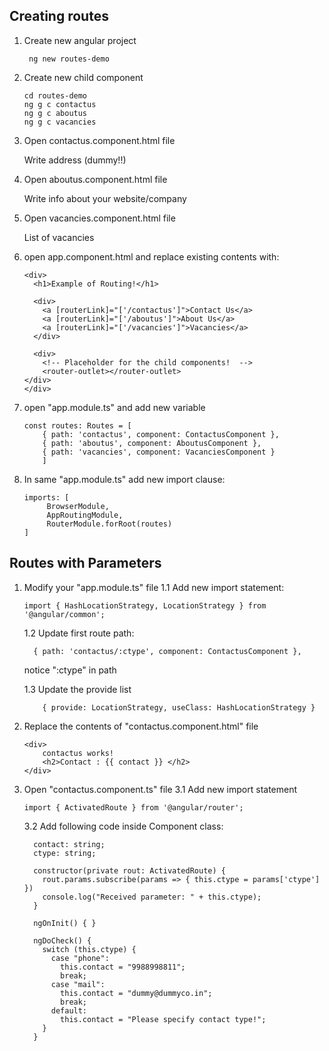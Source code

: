 ## Creating routes

1. Create new angular project

		ng new routes-demo

2. Create new child component
	```
	cd routes-demo
	ng g c contactus
	ng g c aboutus
	ng g c vacancies
	```

3.	Open contactus.component.html file

	Write address (dummy!!)

4.  Open aboutus.component.html file

	Write info about your website/company

5.	Open vacancies.component.html file

	List of vacancies

6. 	open app.component.html and replace existing contents with:
	```
	<div>
	  <h1>Example of Routing!</h1>

	  <div>
	    <a [routerLink]="['/contactus']">Contact Us</a>
	    <a [routerLink]="['/aboutus']">About Us</a>
	    <a [routerLink]="['/vacancies']">Vacancies</a>
	  </div>

	  <div>
	    <!-- Placeholder for the child components!  -->
    	<router-outlet></router-outlet>
  	</div>
	</div>
	```

7.	open "app.module.ts" and add new variable
	```
	const routes: Routes = [
	  	{ path: 'contactus', component: ContactusComponent },
	  	{ path: 'aboutus', component: AboutusComponent },
	  	{ path: 'vacancies', component: VacanciesComponent }
		]
	```
8.	In same "app.module.ts" add new import clause:

	```
	imports: [
		 BrowserModule,
		 AppRoutingModule,
		 RouterModule.forRoot(routes)
	]
	 ```

## Routes with Parameters
1.	Modify your "app.module.ts" file
	1.1	Add new import statement:
	```
	import { HashLocationStrategy, LocationStrategy } from '@angular/common';
	```

	1.2	Update first route path:
	```
	  { path: 'contactus/:ctype', component: ContactusComponent },
	```

	notice ":ctype" in path

	1.3	Update the provide list
	```
	    { provide: LocationStrategy, useClass: HashLocationStrategy }
	```

2.	Replace the contents of "contactus.component.html" file
	```
	<div>
  		contactus works!
  		<h2>Contact : {{ contact }} </h2>
	</div>
	```
3.	Open "contactus.component.ts" file
	3.1	Add new import statement

	```
	import { ActivatedRoute } from '@angular/router';

	```
	3.2	Add following code inside Component class:
	
	```
	  contact: string;
	  ctype: string;

	  constructor(private rout: ActivatedRoute) {
	    rout.params.subscribe(params => { this.ctype = params['ctype'] })
	    console.log("Received parameter: " + this.ctype);
	  }

	  ngOnInit() { }

	  ngDoCheck() {
	    switch (this.ctype) {
	      case "phone":
	        this.contact = "9988998811";
	        break;
	      case "mail":
	        this.contact = "dummy@dummyco.in";
	        break;
	      default:
	        this.contact = "Please specify contact type!";
	    }
	  }
	```
